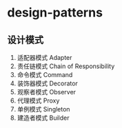 # design-patterns

## 设计模式

1. 适配器模式 Adapter
2. 责任链模式 Chain of Responsibility
3. 命令模式 Command
4. 装饰器模式 Decorator
5. 观察者模式 Observer 
6. 代理模式 Proxy
7. 单例模式 Singleton
8. 建造者模式 Builder
    

